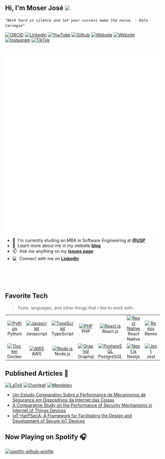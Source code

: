 ## Hi, I'm Moser José <img src="https://media.giphy.com/media/hvRJCLFzcasrR4ia7z/giphy.gif" width="30" >

_`"Work hard in silence and let your success make the noise. - Dale Carnegie"`_<be>

[![ORCID](https://img.shields.io/badge/ORCID-A6CE39?style=flat-square&logo=orcid&logoColor=white)](https://orcid.org/0000-0002-9374-2091)
[![Linkedin](https://img.shields.io/badge/LinkedIn-0077B5?style=flat-square&logo=linkedin&logoColor=white)](https://linkedin.com/in/moser-jose)
[![YouTube](https://komarev.com/ghpvc/?username=moser-jose&style=flat-square)](https://github.com/moser-jose)
[![Github](https://img.shields.io/github/followers/moser-jose?style=flat-square&logo=github&color=red)](https://github.com/moser-jose)
[![Website](https://img.shields.io/website?url=https%3A%2F%2Fmoserjose.com&style=flat-square
)](https://moserjose.com)
[![Website](https://img.shields.io/youtube/channel/views/UC1v8-gaGTQCyNJvL4xXcI-g?style=flat-square&logo=youtube
)](https://www.youtube.com/@moserando)
[![Instagram](https://img.shields.io/badge/Instagram-E4405F?style=flat-square&logo=instagram&logoColor=white)](https://instagram.com/mosmmy) 
[![TikTok](https://img.shields.io/badge/TikTok-000000?style=flat-square&logo=tiktok&logoColor=white)](https://tiktok.com/@mosmmy)

<br>

<img src="https://raw.githubusercontent.com/moser-jose/mo-stats/master/generated/overview.svg#gh-light-mode-only"
       alt="moser-jose light" align="right" />
<img src="https://raw.githubusercontent.com/moser-jose/mo-stats/master/generated/overview.svg#gh-dark-mode-only"
       alt="moser-jose dark" align="right" />

- :seedling: &nbsp;I’m currently studing an MBA in Software Engineering at **[@USP]**
- :book: &nbsp;Learn more about me in my website **[blog]**
- :mailbox: &nbsp;Ask me anything on my **[issues page]**
- :computer: &nbsp;Connect with me on **[LinkedIn]**

<br>
<br>
<br>

<h2 align="left" id="moser-jose">Favorite Tech</h2>

> Tools, languages, and other things that I like to work with.

<table>
  <tr>
    <td align="center" width="96">
      <a href="#moser-jose">
        <img src="https://upload.wikimedia.org/wikipedia/commons/c/c3/Python-logo-notext.svg" width="48" height="48" alt="Python" />
      </a>
      <br>Python
    </td>
    <td align="center" width="96">
      <a href="#moser-jose">
        <img src="https://upload.wikimedia.org/wikipedia/commons/9/99/Unofficial_JavaScript_logo_2.svg" width="48" height="48" alt="Javascript" />
      </a>
      <br>Javascript
    </td>
    <td align="center" width="96">
      <a href="#moser-jose">
        <img src="https://upload.wikimedia.org/wikipedia/commons/4/4c/Typescript_logo_2020.svg" width="48" height="48" alt="TypeScript" />
      </a>
      <br>TypeScript
    </td>
    <td align="center" width="96">
      <a href="#moser-jose">
        <img src="https://upload.wikimedia.org/wikipedia/commons/2/27/PHP-logo.svg" width="48" height="48" alt="PHP" />
      </a>
      <br>PHP
    </td>
    <td align="center" width="96">
      <a href="#moser-jose">
        <img src="https://upload.wikimedia.org/wikipedia/commons/a/a7/React-icon.svg" width="48" height="48" alt="React.js" />
      </a>
      <br>React.js
    </td>
    <td align="center" width="96">
      <a href="#moser-jose">
        <img src="https://upload.wikimedia.org/wikipedia/commons/a/a7/React-icon.svg" width="48" height="48" alt="React Native" />
      </a>
      <br>React Native
    </td>
    <td align="center" width="96">
      <a href="#moser-jose" >
        <img src="https://remix.run/_brand/remix-letter-glowing.svg" width="48" height="48" alt="Remix" />
      </a>
      <br>Remix
    </td>
    <td align="center" width="96"> 
      <a href="#moser-jose" >
        <img src="./img/nextjs.svg" width="48" height="48" alt="Next.js" />
      </a>
      <br>Next.js
    </td>
    <td align="center"  width="96">
      <a href="#moser-jose">
        <img src="https://www.svgrepo.com/download/373591/expo.svg" width="48" height="48" alt="Expo" />
      </a>
      <br>Expo
    </td>
    <td align="center" width="96">
      <a href="#moser-jose" >
        <img src="https://www.svgrepo.com/download/353985/laravel.svg" width="48" height="48" alt="Laravel" />
      </a>
      <br>Laravel
    </td>
  </tr>
    <tr>
    <td align="center" width="96">
      <a href="#moser-jose">
        <img src="https://www.svgrepo.com/download/373553/docker.svg" width="48" height="48" alt="Docker" />
      </a>
      <br>Docker
    </td>
    <td align="center" width="96">
      <a href="#moser-jose">
        <img src="https://www.svgrepo.com/download/448266/aws.svg" width="48" height="48" alt="AWS" />
      </a>
      <br>AWS
    </td>
    <td align="center" width="96">
      <a href="#moser-jose">
        <img src="https://www.svgrepo.com/download/452075/node-js.svg" width="48" height="48" alt="Node.js" />
      </a>
      <br>Node.js
    </td>
    <td align="center" width="96">
      <a href="#moser-jose">
        <img src="https://www.svgrepo.com/download/353834/graphql.svg" width="48" height="48" alt="Graphql" />
      </a>
      <br>Graphql
    </td>
    <td align="center" width="96">
      <a href="#moser-jose">
        <img src="https://www.svgrepo.com/download/303301/postgresql-logo.svg" width="48" height="48" alt="PostgreSQL" />
      </a>
      <br>PostgreSQL
    </td>
    <td align="center" width="96">
      <a href="#moser-jose">
        <img src="https://www.svgrepo.com/download/354107/nestjs.svg" width="48" height="48" alt="Nest.js" />
      </a>
      <br>Nestjs
    </td>
    <td align="center" width="96">
      <a href="#moser-jose" >
        <img src="https://www.svgrepo.com/download/353930/jest.svg" width="48" height="48" alt="Jest" />
      </a>
      <br>Jest
    </td>
    <td align="center" width="96"> 
      <a href="#moser-jose" >
        <img src="https://www.svgrepo.com/download/373776/light-prisma.svg" width="48" height="48" alt="Prisma" />
      </a>
      <br>Prisma
    </td>
    <td align="center"  width="96">
      <a href="#moser-jose">
        <img src="https://www.svgrepo.com/download/374118/tailwind.svg" width="48" height="48" alt="Tailwind" />
      </a>
      <br>Tailwind
    </td>
    <td align="center" width="96">
      <a href="#moser-jose" >
        <img src="https://user-images.githubusercontent.com/958486/218346783-72be5ae3-b953-4dd7-b239-788a882fdad6.svg" width="48" height="48" alt="Grafana" />
      </a>
      <br>Zustand
    </td>
  </tr>
</table>

## Published Articles :bookmark:
<a href="#"><img alt="LaTeX" src="https://img.shields.io/badge/LaTeX-%23008000.svg?logo=latex&logoColor=white"></a>
<a href="#"><img alt="Overleaf" src="https://img.shields.io/badge/Overleaf-%234ea94b.svg?logo=overleaf&logoColor=white"></a>
<a href="#"><img alt="Mendeley" src="https://img.shields.io/badge/Mendeley-%23E60012.svg?logo=mendeley&logoColor=white"></a>
<ul>
  
  <li>
     <a href="https://revista.ispsn.org/index.php/rsn/article/view/216" >
     Um Estudo Comparativo Sobre a Performance de Mecanismos de Segurança em Dispositivos da Internet das Coisas
    </a>
  </li>
    <li>
     <a href="https://doi.org/10.20944/preprints202306.0529.v1" >
       A Comparative Study on the Performance of Security Mechanisms in Internet of Things Devices
    </a>
    </li>
  <li>
     <a href="https://doi.org/10.1145/3339252.3340514" >
       IoT-HarPSecA: A Framework for Facilitating the Design and Development of Secure loT Devices
    </a>
  </li>
</ul>

<h2 align="left" id="moser-jose">Now Playing on Spotify 🎧</h2>

[![spotify-github-profile](https://spotify-github-profile.kittinanx.com/api/view?uid=31ysjk6lm4yfllc3tkk5pccomv7e&cover_image=true&theme=natemoo-re&show_offline=true&background_color=121212&interchange=false&bar_color=53b14f&bar_color_cover=true)](https://spotify-github-profile.kittinanx.com/api/view?uid=31ysjk6lm4yfllc3tkk5pccomv7e&redirect=true)

<!-- links -->

[@USP]: https://usp.br "USP Home"
[issues page]: https://github.com/moser-jose/moser-jose/issues "moser-jose/issues"
[linkedin]: https://www.linkedin.com/in/moser-jose "Moser José LinkedIn"
[website]: https://moserjose.com "Moser José/website"
[blog]: https://moserjose.com "My Blog"

